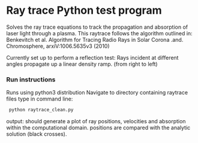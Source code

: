 # Ray trace Python test program 

Solves the ray trace equations to track the propagation and absorption of laser light through a plasma.
 This raytrace follows the algorithm outlined in: 
  Benkevitch et al. Algorithm for Tracing Radio Rays in Solar Corona
          .and. Chromosphere, arxiV:1006.5635v3 (2010) 



Currently set up to perform a reflection test:
Rays incident at different angles propagate up a linear density ramp. (from right to left)


###  Run instructions 
Runs using python3 distribution
 Navigate to directory containing raytrace files
 type in command line:
 ```sh 
  python raytrace_clean.py
 ```
 output: should generate a plot of ray positions, velocities and absorption within the computational domain.
 positions are compared with the analytic solution (black crosses).
